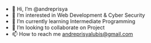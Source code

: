 - 👋 Hi, I’m @andreprisya
- 👀 I’m interested in Web Development & Cyber Security
- 🌱 I’m currently learning Intermediate Programming
- 💞️ I’m looking to collaborate on Project
- 📫 How to reach me andreprisyalubis@gmail.com

<!---
andreprisya/andreprisya is a ✨ special ✨ repository because its `README.md` (this file) appears on your GitHub profile.
You can click the Preview link to take a look at your changes.
--->
